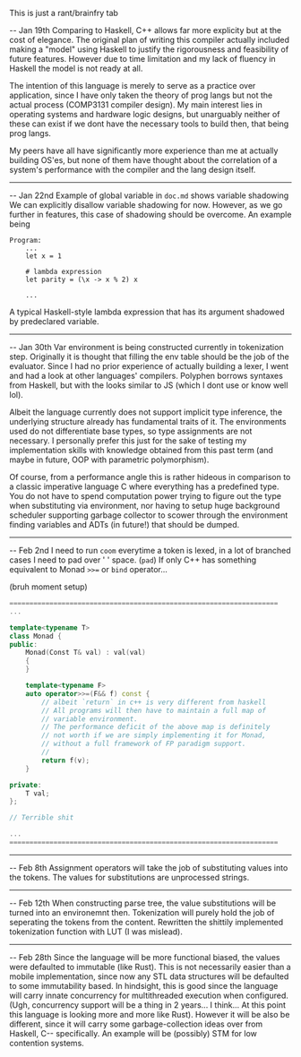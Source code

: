 This is just a rant/brainfry tab

-- Jan 19th
Comparing to Haskell, C++ allows far more explicity but at the cost
of elegance.
The original plan of writing this compiler actually included making a
"model" using Haskell to justify the rigorousness and feasibility of
future features. However due to time limitation and my lack of 
fluency in Haskell the model is not ready at all.

The intention of this language is merely to serve as a practice over
application, since I have only taken the theory of prog langs but not
the actual process (COMP3131 compiler design). My main interest lies
in operating systems and hardware logic designs, but unarguably 
neither of these can exist if we dont have the necessary tools to 
build then, that being prog langs.

My peers have all have significantly more experience than me at 
actually building OS'es, but none of them have thought about the 
correlation of a system's performance with the compiler and the lang
design itself.

___

-- Jan 22nd
Example of global variable in `doc.md` shows variable shadowing
We can explicitly disallow variable shadowing for now.
However, as we go further in features, this case of shadowing should
be overcome. An example being

```Polyphen
Program:
    ...
    let x = 1

    # lambda expression
    let parity = (\x -> x % 2) x

    ...
```

A typical Haskell-style lambda expression that has its argument 
shadowed by predeclared variable. 

___

-- Jan 30th
Var environment is being constructed currently in tokenization step.
Originally it is thought that filling the env table should be the job
of the evaluator.
Since I had no prior experience of actually building a lexer, I went 
and had a look at other languages' compilers. Polyphen borrows
syntaxes from Haskell, but with the looks similar to JS (which I dont
use or know well lol).

Albeit the language currently does not support implicit type inference,
the underlying structure already has fundamental traits of it. The 
environments used do not differentiate base types, so type assignments
are not necessary. I personally prefer this just for the sake of testing
my implementation skills with knowledge obtained from this past term
(and maybe in future, OOP with parametric polymorphism).

Of course, from a performance angle this is rather hideous in comparison
to a classic imperative language C where everything has a predefined 
type. You do not have to spend computation power trying to figure out the
type when substituting via environment, nor having to setup huge
background scheduler supporting garbage collector to scower through the
environment finding variables and ADTs (in future!) that should be dumped.

___

-- Feb 2nd
I need to run `coom` everytime a token is lexed, in a lot of branched 
cases I need to pad over ' ' space. (`pad`)
If only C++ has something equivalent to Monad `>>=` or `bind` operator...

(bruh moment setup)
```cpp
===================================================================
...

template<typename T>
class Monad {
public:
    Monad(Const T& val) : val(val)
    {
    }

    template<typename F>
    auto operator>>=(F&& f) const {
        // albeit `return` in c++ is very different from haskell
        // All programs will then have to maintain a full map of
        // variable environment.
        // The performance deficit of the above map is definitely
        // not worth if we are simply implementing it for Monad,
        // without a full framework of FP paradigm support.
        // 
        return f(v);
    }

private:
    T val;
};

// Terrible shit

...
===================================================================

```

___

-- Feb 8th
Assignment operators will take the job of substituting values into the
tokens. The values for substitutions are unprocessed strings.

___

-- Feb 12th
When constructing parse tree, the value substitutions will be turned into
an environemnt then. Tokenization will purely hold the job of seperating
the tokens from the content.
Rewritten the shittily implemented tokenization function with LUT (I was mislead).

___

-- Feb 28th
Since the language will be more functional biased, the values were defaulted to immutable (like Rust). This is not necessarily easier than a mobile implementation, since now any STL data structures will be defaulted to some immutability based.
In hindsight, this is good since the language will carry innate concurrency for multithreaded execution when configured. (Ugh, concurrency support will be a thing in 2 years... I think... At this point this language is looking more and more like Rust). However it will be also be different, since it will carry some garbage-collection ideas over from Haskell, C-- specifically. An example will be (possibly) STM for low contention systems.

